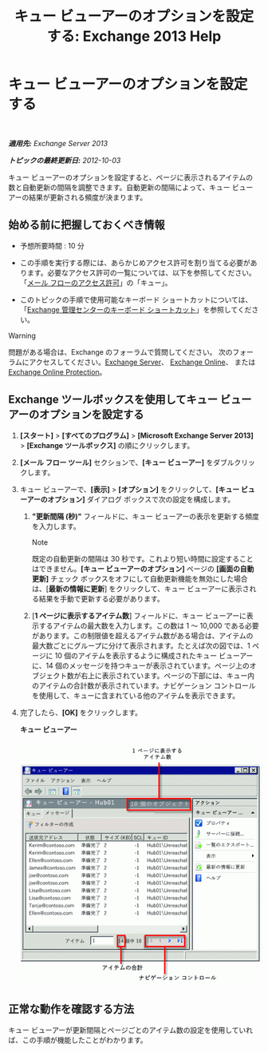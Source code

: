 ﻿---
title: 'キュー ビューアーのオプションを設定する: Exchange 2013 Help'
TOCTitle: キュー ビューアーのオプションを設定する
ms:assetid: 03a9134c-0714-4c13-b286-92bccc7ec05e
ms:mtpsurl: https://technet.microsoft.com/ja-jp/library/Aa995934(v=EXCHG.150)
ms:contentKeyID: 49895217
ms.date: 04/24/2018
mtps_version: v=EXCHG.150
ms.translationtype: HT
---

# キュー ビューアーのオプションを設定する

 

_**適用先:** Exchange Server 2013_

_**トピックの最終更新日:** 2012-10-03_

キュー ビューアーのオプションを設定すると、ページに表示されるアイテムの数と自動更新の間隔を調整できます。自動更新の間隔によって、キュー ビューアーの結果が更新される頻度が決まります。

## 始める前に把握しておくべき情報

  - 予想所要時間 : 10 分

  - この手順を実行する際には、あらかじめアクセス許可を割り当てる必要があります。必要なアクセス許可の一覧については、以下を参照してください。「[メール フローのアクセス許可](mail-flow-permissions-exchange-2013-help.md)」の「キュー」。

  - このトピックの手順で使用可能なキーボード ショートカットについては、「[Exchange 管理センターのキーボード ショートカット](keyboard-shortcuts-in-the-exchange-admin-center-exchange-online-protection-help.md)」を参照してください。


> [!WARNING]
> 問題がある場合は、Exchange のフォーラムで質問してください。 次のフォーラムにアクセスしてください。<A href="https://go.microsoft.com/fwlink/p/?linkid=60612">Exchange Server</A>、 <A href="https://go.microsoft.com/fwlink/p/?linkid=267542">Exchange Online</A>、 または <A href="https://go.microsoft.com/fwlink/p/?linkid=285351">Exchange Online Protection</A>。



## Exchange ツールボックスを使用してキュー ビューアーのオプションを設定する

1.  **\[スタート\]** \> **\[すべてのプログラム\]** \> **\[Microsoft Exchange Server 2013\]** \> **\[Exchange ツールボックス\]** の順にクリックします。

2.  **\[メール フロー ツール\]** セクションで、**\[キュー ビューアー\]** をダブルクリックします。

3.  キュー ビューアーで、**\[表示\]** \> **\[オプション\]** をクリックして、**\[キュー ビューアーのオプション\]** ダイアログ ボックスで次の設定を構成します。
    
    1.  **"更新間隔 (秒)"** フィールドに、キュー ビューアーの表示を更新する頻度を入力します。
        

        > [!NOTE]
        > 既定の自動更新の間隔は 30 秒です。これより短い時間に設定することはできません。<STRONG>[キュー ビューアーのオプション]</STRONG> ページの <STRONG>[画面の自動更新]</STRONG> チェック ボックスをオフにして自動更新機能を無効にした場合は、[<STRONG>最新の情報に更新</STRONG>] をクリックして、キュー ビューアーに表示される結果を手動で更新する必要があります。

    
    2.  \[**1 ページに表示するアイテム数**\] フィールドに、キュー ビューアーに表示するアイテムの最大数を入力します。この数は 1 ～ 10,000 である必要があります。この制限値を超えるアイテム数がある場合は、アイテムの最大数ごとにグループに分けて表示されます。たとえば次の図では、1 ページに 10 個のアイテムを表示するように構成されたキュー ビューアーに、14 個のメッセージを持つキューが表示されています。ページ上のオブジェクト数が右上に表示されています。ページの下部には、キュー内のアイテムの合計数が表示されています。ナビゲーション コントロールを使用して、キューに含まれている他のアイテムを表示できます。

4.  完了したら、**\[OK\]** をクリックします。
    
    **キュー ビューアー**
    
    ![アイテム制限よりもアイテムが多いキュー ビューアー](images/Aa995934.e82196e6-002a-4e9e-823d-b244b0bd25e2(EXCHG.150).gif "アイテム制限よりもアイテムが多いキュー ビューアー")  

## 正常な動作を確認する方法

キュー ビューアーが更新間隔とページごとのアイテム数の設定を使用していれば、この手順が機能したことがわかります。


